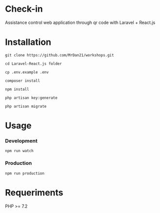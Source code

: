 # Check-in
Assistance control web application through qr code with Laravel + React.js

# Installation

`git clone https://github.com/MrDan21/workshops.git`

`cd Laravel-React.js folder`

`cp .env.example .env`

`composer install`

`npm install`

`php artisan key:generate`

`php artisan migrate`

# Usage

### Development

`npm run watch`

### Production

`npm run production`

# Requeriments

PHP >= 7.2
